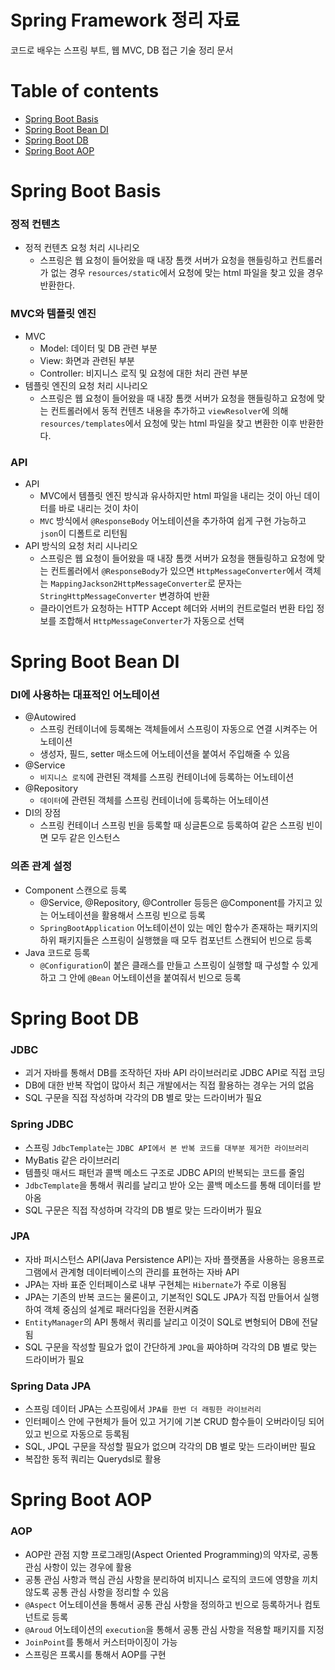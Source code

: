 # Spring Framework 정리 자료
코드로 배우는 스프링 부트, 웹 MVC, DB 접근 기술 정리 문서

Table of contents
=================
<!--ts-->
   * [Spring Boot Basis](#Spring-Boot-Basis)
   * [Spring Boot Bean DI](#Spring-Boot-Bean-DI)
   * [Spring Boot DB](#Spring-Boot-DB)
   * [Spring Boot AOP](#Spring-Boot-AOP)
<!--te-->

Spring Boot Basis
=======
### 정적 컨텐츠
* 정적 컨텐츠 요청 처리 시나리오
  * 스프링은 웹 요청이 들어왔을 때 내장 톰캣 서버가 요청을 핸들링하고 컨트롤러가 없는 경우 `resources/static`에서 요청에 맞는 html 파일을 찾고 있을 경우 반환한다.

### MVC와 템플릿 엔진
* MVC
  * Model: 데이터 및 DB 관련 부분
  * View: 화면과 관련된 부분
  * Controller: 비지니스 로직 및 요청에 대한 처리 관련 부분
* 템플릿 엔진의 요청 처리 시나리오
  * 스프링은 웹 요청이 들어왔을 때 내장 톰캣 서버가 요청을 핸들링하고 요청에 맞는 컨트롤러에서 동적 컨텐츠 내용을 추가하고  `viewResolver`에 의해 `resources/templates`에서 요청에 맞는 html 파일을 찾고 변환한 이후 반환한다.

### API
* API
  * MVC에서 템플릿 엔진 방식과 유사하지만 html 파일을 내리는 것이 아닌 데이터를 바로 내리는 것이 차이
  * `MVC` 방식에서 `@ResponseBody` 어노테이션을 추가하여 쉽게 구현 가능하고 `json`이 디폴트로 리턴됨
* API 방식의 요청 처리 시나리오
  * 스프링은 웹 요청이 들어왔을 때 내장 톰캣 서버가 요청을 핸들링하고 요청에 맞는 컨트롤러에서 `@ResponseBody`가 있으면 `HttpMessageConverter`에서 객체는 `MappingJackson2HttpMessageConverter`로 문자는 `StringHttpMessageConverter` 변경하여 반환
  * 클라이언트가 요청하는 HTTP Accept 헤더와 서버의 컨트로럴러 번환 타입 정보를 조합해서 `HttpMessageConverter`가 자동으로 선택

Spring Boot Bean DI
=======
### DI에 사용하는 대표적인 어노테이션
* @Autowired
  * 스프링 컨테이너에 등록해논 객체들에서 스프링이 자동으로 연결 시켜주는 어노테이션
  * 생성자, 필드, setter 매소드에 어노테이션을 붙여서 주입해줄 수 있음
* @Service
  * `비지니스 로직`에 관련된 객체를 스프링 컨테이너에 등록하는 어노테이션 
* @Repository
  * `데이터`에 관련된 객체를 스프링 컨테이너에 등록하는 어노테이션
* DI의 장점
  * 스프링 컨테이너 스프링 빈을 등록할 때 싱글톤으로 등록하여 같은 스프링 빈이면 모두 같은 인스턴스


### 의존 관계 설정
* Component 스캔으로 등록
  * @Service, @Repository, @Controller 등등은 @Component를 가지고 있는 어노테이션을 활용해서 스프링 빈으로 등록
  * `SpringBootApplication` 어노테이션이 있는 메인 함수가 존재하는 패키지의 하위 패키지들은 스프링이 실행했을 때 모두 컴포넌트 스캔되어 빈으로 등록
* Java 코드로 등록
  * `@Configuration`이 붙은 클래스를 만들고 스프링이 실행할 때 구성할 수 있게 하고 그 안에 `@Bean` 어노테이션을 붙여줘서 빈으로 등록
  

Spring Boot DB
=======
### JDBC
* 괴거 자바를 통해서 DB를 조작하던 자바 API 라이브러리로 JDBC API로 직접 코딩
* DB에 대한 반복 작업이 많아서 최근 개발에서는 직접 활용하는 경우는 거의 없음
* SQL 구문을 직접 작성하며 각각의 DB 별로 맞는 드라이버가 필요

### Spring JDBC
* 스프링 `JdbcTemplate`는 `JDBC API에서 본 반복 코드를 대부분 제거한 라이브러리`
* MyBatis 같은 라이브러리
* 템플릿 매서드 패턴과 콜백 메소드 구조로 JDBC API의 반복되는 코드를 줄임
* `JdbcTemplate`을 통해서 쿼리를 날리고 받아 오는 콜백 메소드를 통해 데이터를 받아옴
* SQL 구문은 직접 작성하며 각각의 DB 별로 맞는 드라이버가 필요

### JPA
* 자바 퍼시스턴스 API(Java Persistence API)는 자바 플랫폼을 사용하는 응용프로그램에서 관계형 데이터베이스의 관리를 표현하는 자바 API
* JPA는 자바 표준 인터페이스로 내부 구현체는 `Hibernate`가 주로 이용됨
* JPA는 기존의 반복 코드는 물론이고, 기본적인 SQL도 JPA가 직접 만들어서 실행하여 객체 중심의 설계로 패러다임을 전환시켜줌
* `EntityManager`의 API 통해서 쿼리를 날리고 이것이 SQL로 변형되어 DB에 전달됨
* SQL 구문을 작성할 필요가 없이 간단하게 `JPQL`을 짜야하며 각각의 DB 별로 맞는 드라이버가 필요

### Spring Data JPA
* 스프링 데이터 JPA는 스프링에서 `JPA를 한번 더 래핑한 라이브러리`
* 인터페이스 안에 구현체가 들어 있고 거기에 기본 CRUD 함수들이 오버라이딩 되어있고 빈으로 자동으로 등록됨
* SQL, JPQL 구문을 작성할 필요가 없으며 각각의 DB 별로 맞는 드라이버만 필요
* 복잡한 동적 쿼리는 Querydsl로 활용

Spring Boot AOP
=======
### AOP
* AOP란 관점 지향 프로그래밍(Aspect Oriented Programming)의 약자로, 공통 관심 사항이 있는 경우에 활용
* 공통 관심 사항과 핵심 관심 사항을 분리하여 비지니스 로직의 코드에 영향을 끼치 않도록 공통 관심 사항을 정리할 수 있음
* `@Aspect` 어노테이션을 통해서 공통 관심 사항을 정의하고 빈으로 등록하거나 컴토넌트로 등록
* `@Aroud` 어노테이션의 `execution`을 통해서 공통 관심 사항을 적용할 패키지를 지정
* `JoinPoint`를 통해서 커스터마이징이 가능
* 스프링은 프록시를 통해서 AOP를 구현
